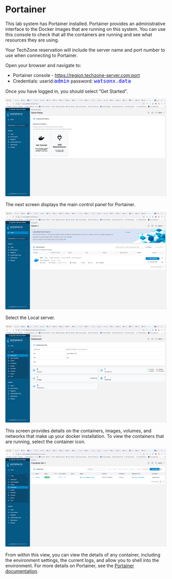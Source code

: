 # Portainer

This lab system has Portainer installed. Portainer provides an administrative interface to the Docker images that are running on this system. You can use this console to check that all the containers are running and see what resources they are using. 

Your TechZone reservation will include the server name and port number to use when connecting to Portainer. 

Open your browser and navigate to:

   * Portainer console - https://region.techzone-server.com:port
   * Credentials: userid:<code style="color:blue;font-size:medium;">admin</code> password: <code style="color:blue;font-size:medium;">watsonx.data</code>

Once you have logged in, you should select “Get Started”.

![Browser](wxd-images/portainer-main.png)

The next screen displays the main control panel for Portainer.

![Browser](wxd-images/portainer-local.png)

Select the Local server.

![Browser](wxd-images/portainer-dashboard.png)

This screen provides details on the containers, images, volumes, and networks that make up your docker installation. To view the containers that are running, select the container icon.

![Browser](wxd-images/portainer-running.png)
 
From within this view, you can view the details of any container, including the environment settings, the current logs, and allow you to shell into the environment. 
For more details on Portainer, see the [Portainer documentation](https://docs.portainer.io/user/home).